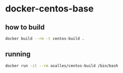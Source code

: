 # docker-centos-base

## how to build

```sh
docker build --rm -t centos-build .
```

## running

```sh
docker run -it --rm asalles/centos-build /bin/bash
```
